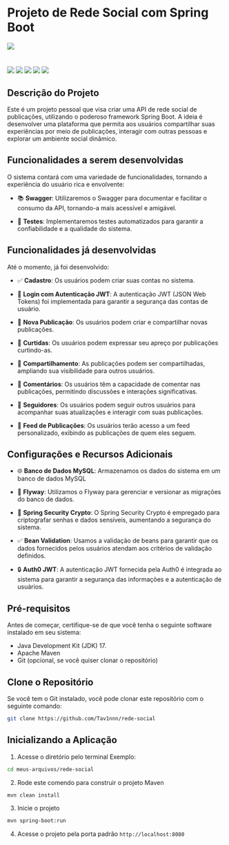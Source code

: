 # Projeto de Rede Social com Spring Boot

<div>
  <img src="https://img.shields.io/github/stars/tav1nnn/rede-social.svg" />
</div>

#

<div>
  <img src="https://img.shields.io/badge/Java-ED8B00?style=for-the-badge&logo=openjdk&logoColor=white" target="_blank"/>
  <img src="https://img.shields.io/badge/Spring-6DB33F?style=for-the-badge&logo=spring&logoColor=white" target="_blank"/>
  <img src="https://img.shields.io/badge/MySQL-005C84?style=for-the-badge&logo=mysql&logoColor=white" target="_blank"/>
  <img src="https://img.shields.io/badge/GitHub-100000?style=for-the-badge&logo=github&logoColor=white" target="_blank"/>
  <img src="https://img.shields.io/badge/IntelliJ_IDEA-000000.svg?style=for-the-badge&logo=intellij-idea&logoColor=white" target="_blank"/>
  
          
</div>
                        
## Descrição do Projeto
Este é um projeto pessoal que visa criar uma API de rede social de publicações, utilizando o poderoso framework Spring Boot. A ideia é desenvolver uma plataforma que permita aos usuários compartilhar suas experiências por meio de publicações, interagir com outras pessoas e explorar um ambiente social dinâmico.

## Funcionalidades a serem desenvolvidas
O sistema contará com uma variedade de funcionalidades, tornando a experiência do usuário rica e envolvente:
  
- 📚 **Swagger**: Utilizaremos o Swagger para documentar e facilitar o consumo da API, tornando-a mais acessível e amigável.
  
- 🧪 **Testes**: Implementaremos testes automatizados para garantir a confiabilidade e a qualidade do sistema.

## Funcionalidades já desenvolvidas
Até o momento,  já foi desenvolvido:

- ✅ **Cadastro**: Os usuários podem criar suas contas no sistema.
  
- 🔐 **Login com Autenticação JWT**: A autenticação JWT (JSON Web Tokens) foi implementada para garantir a segurança das contas de usuário.
  
- 📝 **Nova Publicação**: Os usuários podem criar e compartilhar novas publicações.
  
- 💖 **Curtidas**: Os usuários podem expressar seu apreço por publicações curtindo-as.
  
- 🔄 **Compartilhamento**: As publicações podem ser compartilhadas, ampliando sua visibilidade para outros usuários.
  
- 💬 **Comentários**: Os usuários têm a capacidade de comentar nas publicações, permitindo discussões e interações significativas.

- 👥 **Seguidores**: Os usuários podem seguir outros usuários para acompanhar suas atualizações e interagir com suas publicações.

- 📄 **Feed de Publicações**: Os usuários terão acesso a um feed personalizado, exibindo as publicações de quem eles seguem.


## Configurações e Recursos Adicionais

- 🌐 **Banco de Dados MySQL**: Armazenamos os dados do sistema em um banco de dados MySQL

- 📜 **Flyway**: Utilizamos o Flyway para gerenciar e versionar as migrações do banco de dados.

- 🔐 **Spring Security Crypto**: O Spring Security Crypto é empregado para criptografar senhas e dados sensíveis, aumentando a segurança do sistema.

- ✅ **Bean Validation**: Usamos a validação de beans para garantir que os dados fornecidos pelos usuários atendam aos critérios de validação definidos.

- 🔒 **Auth0 JWT**: A autenticação JWT fornecida pela Auth0 é integrada ao sistema para garantir a segurança das informações e a autenticação de usuários.


## Pré-requisitos

Antes de começar, certifique-se de que você tenha o seguinte software instalado em seu sistema:

- Java Development Kit (JDK) 17.
- Apache Maven
- Git (opcional, se você quiser clonar o repositório)

## Clone o Repositório
Se você tem o Git instalado, você pode clonar este repositório com o seguinte comando:

```bash
git clone https://github.com/Tav1nnn/rede-social
```

## Inicializando a Aplicação

1. Acesse o diretório pelo terminal
Exemplo:
```bash
cd meus-arquivos/rede-social
```

2. Rode este comendo para construir o projeto Maven
```bash
mvn clean install
```

3. Inicie o projeto
```bash
mvn spring-boot:run
```

4. Acesse o projeto pela porta padrão `http://localhost:8080`

